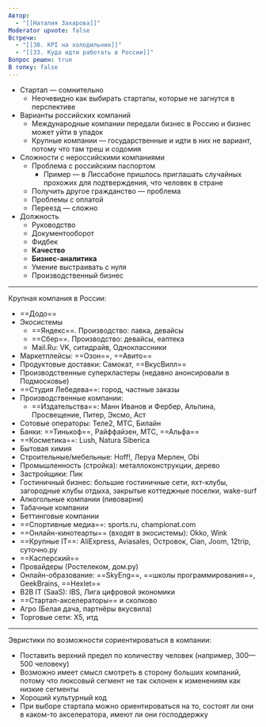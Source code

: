 ```yaml
---
Автор:
  - "[[Наталия Захарова]]"
Moderator upvote: false
Встречи:
  - "[[30. KPI на холодильник]]"
  - "[[33. Куда идти работать в России]]"
Вопрос решен: true
В топку: false
---
```

- Стартап — сомнительно
    - Неочевидно как выбирать стартапы, которые не загнутся в перспективе
- Варианты российских компаний
    - Международные компании передали бизнес в Россию и бизнес может уйти в упадок
    - Крупные компании — государственные и идти в них не вариант, потому что там треш и содомия
- Сложности с нероссийскими компаниями
    - Проблема с российским паспортом
        - Пример — в Лиссабоне пришлось приглашать случайных прохожих для подтверждения, что человек в стране
    - Получить другое гражданство — проблема
    - Проблемы с оплатой
    - Переезд — сложно
- Должность
    - Руководство
    - Документооборот
    - Фидбек
    - **Качество**
    - **Бизнес-аналитика**
    - Умение выстраивать с нуля
    - Производственный бизнес

---

Крупная компания в России:

- ==Додо==
- Экосистемы
    - ==Яндекс==. Производство: лавка, девайсы
    - ==Сбер==. Производство: девайсы, еаптека
    - Mail.Ru: VK, ситидрайв, Одноклассники
- Маркетплейсы: ==Озон==, ==Авито==
- Продуктовые доставки: Самокат, ==ВкусВилл==
- Производственные суперкластеры (недавно анонсировали в Подмосковье)
- ==Студия Лебедева==: город, частные заказы
- Производственные компании:
    - ==Издательства==: Манн Иванов и Фербер, Альпина, Просвещение, Питер, Эксмо, Аст
- Сотовые операторы: Теле2, МТС, Билайн
- Банки: ==Тинькоф==, Райффайзен, МТС, ==Альфа==
- ==Косметика==: Lush, Natura Siberica
- Бытовая химия
- Строительные/мебельные: Hoff!, Леруа Мерлен, Obi
- Промышленность (стройка): металлоконструкции, дерево
- Застройщики: Пик
- Гостиничный бизнес: большие гостиничные сети, яхт-клубы, загородные клубы отдыха, закрытые коттеджные поселки, wake-surf
- Алкогольные компании (пивоварни)
- Табачные компании
- Беттинговые компании
- ==Спортивные медиа==: sports.ru, championat.com
- ==Онлайн-кинотеарты== (входят в экосистемы): Okko, Wink
- ==Крупные IT==: AliExpress, Aviasales, Островок, Cian, Joom, 12trip, суточно.ру
- ==Касперский==
- Провайдеры (Ростелеком, дом.ру)
- Онлайн-образование: ==SkyEng==, ==школы программирования==, GeekBrains, ==Hexlet==
- B2B IT (SaaS): IBS, Лига цифровой экономики
- ==Стартап-акселераторы== и сколково
- Агро (Белая дача, партнёры вкусвила)
- Торговые сети: X5, итд

---

Эвристики по возможности сориентироваться в компании:

- Поставить верхний предел по количеству человек (например, 300—500 человеку)
- Возможно имеет смысл смотреть в сторону больших компаний, потому что люксовый сегмент не так склонен к изменениям как низкие сегменты
- Хороший культурный код
- При выборе стартапа можно ориентироваться на то, состоят ли они в каком-то акселератора, имеют ли они господдержку